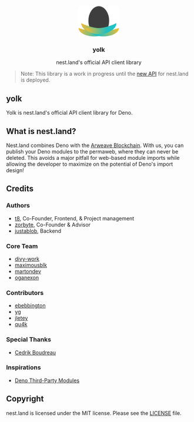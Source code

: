 <br />
<p align="center">
  <a href="https://nest.land/">
    <img src="https://raw.githubusercontent.com/nestdotland/yolk/master/assets/logo_light.png" alt="nest.land logo (light version)" width="110">
  </a>

  <h3 align="center">yolk</h3>

  <p align="center">
    nest.land's official API client library
 </p>
</p>

> Note: This library is a work in progress until the [new API](https://github.com/nestdotland/api) for nest.land is deployed.
## yolk

Yolk is nest.land's official API client library for Deno.

## What is nest.land?

Nest.land combines Deno with the [Arweave Blockchain](https://www.arweave.org/). With us, you can publish your Deno modules to the permaweb, where they can never be deleted. This avoids a major pitfall for web-based module imports while allowing the developer to maximize on the potential of Deno's import design!

## Credits

### Authors

- [t8](https://github.com/t8), Co-Founder, Frontend, & Project management
- [zorbyte](https://github.com/zorbyte), Co-Founder & Advisor
- [justablob](https://github.com/justablob), Backend

### Core Team

- [divy-work](https://github.com/divy-work)
- [maximousblk](https://github.com/maximousblk)
- [martondev](https://github.com/MartonDev)
- [oganexon](https://github.com/oganexon)

### Contributors

- [ebebbington](https://github.com/ebebbington)
- [yg](https://github.com/yg)
- [jletey](https://github.com/jletey)
- [qu4k](https://github.com/Qu4k)

### Special Thanks

- [Cedrik Boudreau](https://github.com/cedriking)

### Inspirations

- [Deno Third-Party Modules](https://deno.land/x)

## Copyright

nest.land is licensed under the MIT license. Please see the [LICENSE](../LICENSE) file.
